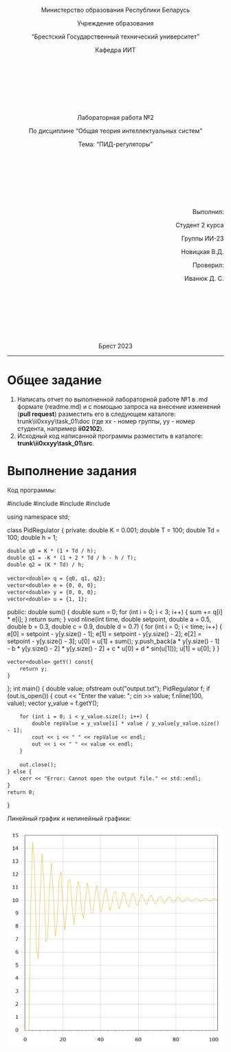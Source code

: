 <p style="text-align: center;">Министерство образования Республики Беларусь</p>
<p style="text-align: center;">Учреждение образования</p>
<p style="text-align: center;">“Брестский Государственный технический университет”</p>
<p style="text-align: center;">Кафедра ИИТ</p>
<div style="margin-bottom: 10em;"></div>
<p style="text-align: center;">Лабораторная работа №2</p>
<p style="text-align: center;">По дисциплине “Общая теория интеллектуальных систем”</p>
<p style="text-align: center;">Тема: “ПИД-регуляторы”</p>
<div style="margin-bottom: 10em;"></div>
<p style="text-align: right;">Выполнил:</p>
<p style="text-align: right;">Студент 2 курса</p>
<p style="text-align: right;">Группы ИИ-23</p>
<p style="text-align: right;">Новицкая В.Д.</p>
<p style="text-align: right;">Проверил:</p>
<p style="text-align: right;">Иванюк Д. С.</p>
<div style="margin-bottom: 10em;"></div>
<p style="text-align: center;">Брест 2023</p>

---

# Общее задание #
1. Написать отчет по выполненной лабораторной работе №1 в .md формате (readme.md) и с помощью запроса на внесение изменений (**pull request**) разместить его в следующем каталоге: trunk\ii0xxyy\task_01\doc (где xx - номер группы, yy - номер студента, например **ii02102**).
2. Исходный код написанной программы разместить в каталоге: **trunk\ii0xxyy\task_01\src**.


# Выполнение задания #

Код программы:

#include <iostream>
#include <cmath>
#include <vector>
#include <fstream>

using namespace std;

class PidRegulator {
private:
    double K = 0.001;
    double T = 100;
    double Td = 100;
    double h = 1;
    
    double q0 = K * (1 + Td / h);
    double q1 = -K * (1 + 2 * Td / h - h / T);
    double q2 = (K * Td) / h;
    
    vector<double> q = {q0, q1, q2};
    vector<double> e = {0, 0, 0};
    vector<double> y = {0, 0, 0};
    vector<double> u = {1, 1};
public:
    double sum() {
        double sum = 0;
        for (int i = 0; i < 3; i++) {
            sum += q[i] * e[i];
        }
        return sum;
    }
    void nline(int time, double setpoint, double a = 0.5, double b = 0.3, double c = 0.9, double d = 0.7) {
        for (int i = 0; i < time; i++) {
            e[0] = setpoint - y[y.size() - 1];
            e[1] = setpoint - y[y.size() - 2];
            e[2] = setpoint - y[y.size() - 3];
            u[0] = u[1] + sum();
            y.push_back(a * y[y.size() - 1] - b * y[y.size() - 2] * y[y.size() - 2] + c * u[0] + d * sin(u[1]));
            u[1] = u[0];
        }
    }

    vector<double> getY() const{
        return y;
    }
};
int main() {
    double value;
    ofstream out("output.txt");
    PidRegulator f;
    if (out.is_open()) {
        cout << "Enter the value: ";
        cin >> value;
        f.nline(100, value);
        vector<double> y_value = f.getY();

        for (int i = 0; i < y_value.size(); i++) {
            double repValue = y_value[i] * value / y_value[y_value.size() - 1];
            cout << i << " " << repValue << endl;
            out << i << " " << value << endl;
        }

        out.close();
    } else {
        cerr << "Error: Cannot open the output file." << std::endl;
    }
    return 0;
}


 Линейный график и нелинейный графики:
 
 ![линейный график](graph.png)
